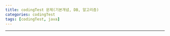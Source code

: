 ```yaml
---
title: codingTest 문제(기본개념, DB, 알고리즘)
categories: codingTest
tags: [codingTest, java]
---
```

------------------------------------------
